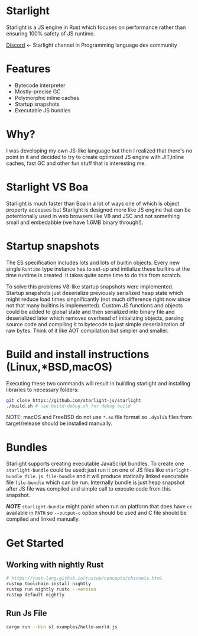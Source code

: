 
# Starlight

Starlight is a JS engine in Rust which focuses on performance rather than ensuring 100% safety of JS runtime.

[Discord](https://discord.gg/uKcQqG99) <- Starlight channel in Programming language dev community

# Features
- Bytecode interpreter
- Mostly-precise GC
- Polymorphic inline caches
- Startup snapshots
- Executable JS bundles

# Why?

I was developing my own JS-like language but then I realized that there's no point in it and decided to try to create optimized JS engine with JIT,inline caches, fast GC and other fun stuff that is interesting me.

# Starlight VS Boa
Starlight is much faster than Boa in a lot of ways one of which is object property accesses but Starlight is designed more like JS engine that can be potentionally used in web browsers like V8 and JSC and not something small and embedabble (we have 1.6MB binary through!).

# Startup snapshots
The ES specification includes lots and lots of builtin objects. Every new single `Runtime` type instance has to set-up and initialize these builtins at the time runtime is created. It takes quite some time to do this from scratch.


To solve this problems V8-like startup snapshots were implemented. Startup snapshots just deserialize previously serialized heap state which might reduce load times singnificantly (not much difference right now since not that many builtins is implemented). Custom JS functions and objects could be added to global state and then serialized into binary file and deserialized later which removes overhead of initializing objects, parsing source code and compiling it to bytecode to just simple deserialization of raw bytes. Think of it like AOT compilation but simpler and smaller.


# Build and install instructions (Linux,*BSD,macOS)
Executing these two commands will result in building starlight and installing libraries to necessary folders: 
```sh
git clone https://github.com/starlight-js/starlight
./build.sh # use build-debug.sh for debug build
```

NOTE: macOS and FreeBSD do not use `*.so` file format so `.dynlib` files from target/release should be installed manually.

# Bundles

Starlight supports creating executable JavaScript bundles. To create one `starlight-bundle` could be used: just run it on one of JS files like `starlight-bundle file.js file-bundle` and it will produce statically linked executable file `file-bundle` which can be run. Internally bundle is just heap snapshot after JS file was compiled and simple call to execute code from this snapshot.

***NOTE*** `starlight-bundle` might panic when run on platform that does have `cc` available in `PATH` so `--output-c` option should be used and C file should be compiled and linked manually.

# Get Started
## Working with nightly Rust
```bash
# https://rust-lang.github.io/rustup/concepts/channels.html
rustup toolchain install nightly
rustup run nightly rustc --version
rustup default nightly
```

## Run Js File
```bash
cargo run --bin sl examples/hello-world.js
```
